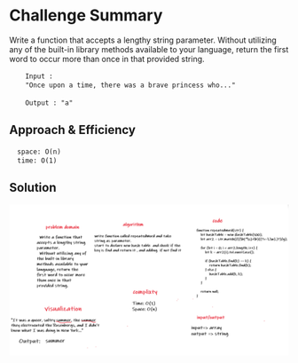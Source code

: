 # Challenge Summary

   Write a function that accepts a lengthy string parameter.
  Without utilizing any of the built-in library methods available to your language, return the first word to occur more than once in that provided string.
 

        Input : 	                                             
        "Once upon a time, there was a brave princess who..."	

        Output : "a"


## Approach & Efficiency
      space: O(n)
      time: O(1)

## Solution

![RepeatedWord](../assets/repeted.PNG)